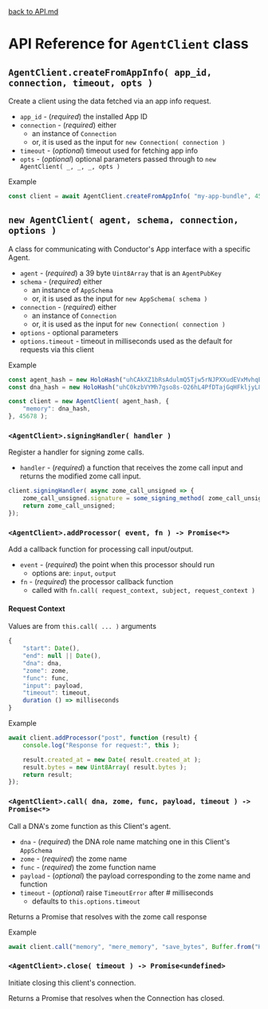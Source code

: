 [back to API.md](./API.md)


# API Reference for `AgentClient` class

## `AgentClient.createFromAppInfo( app_id, connection, timeout, opts )`
Create a client using the data fetched via an app info request.

- `app_id` - (*required*) the installed App ID
- `connection` - (*required*) either
  - an instance of `Connection`
  - or, it is used as the input for `new Connection( connection )`
- `timeout` - (*optional*) timeout used for fetching app info
- `opts` - (*optional*) optional parameters passed through to `new AgentClient( _, _, _, opts )`

Example
```javascript
const client = await AgentClient.createFromAppInfo( "my-app-bundle", 45678 );
```


## `new AgentClient( agent, schema, connection, options )`
A class for communicating with Conductor's App interface with a specific Agent.

- `agent` - (*required*) a 39 byte `Uint8Array` that is an `AgentPubKey`
- `schema` - (*required*) either
  - an instance of `AppSchema`
  - or, it is used as the input for `new AppSchema( schema )`
- `connection` - (*required*) either
  - an instance of `Connection`
  - or, it is used as the input for `new Connection( connection )`
- `options` - optional parameters
- `options.timeout` - timeout in milliseconds used as the default for requests via this client

Example
```javascript
const agent_hash = new HoloHash("uhCAkXZ1bRsAdulmQ5Tjw5rNJPXXudEVxMvhqEMPZtCyyoeyY68rH");
const dna_hash = new HoloHash("uhC0kzbVYMh7gso8s-O26hL4PfDTajGqHFkljyL8mdtokzoL-gRdd");

const client = new AgentClient( agent_hash, {
    "memory": dna_hash,
}, 45678 );
```

### `<AgentClient>.signingHandler( handler )`
Register a handler for signing zome calls.

- `handler` - (*required*) a function that receives the zome call input and returns the modified
  zome call input.

```javascript
client.signingHandler( async zome_call_unsigned => {
    zome_call_unsigned.signature = some_signing_method( zome_call_unsigned );
    return zome_call_unsigned;
});
```

### `<AgentClient>.addProcessor( event, fn ) -> Promise<*>`
Add a callback function for processing call input/output.

- `event` - (*required*) the point when this processor should run
  - options are: `input`, `output`
- `fn` - (*required*) the processor callback function
  - called with `fn.call( request_context, subject, request_context )`


#### Request Context
Values are from `this.call( ... )` arguments
```javascript
{
    "start": Date(),
    "end": null || Date(),
    "dna": dna,
    "zome": zome,
    "func": func,
    "input": payload,
    "timeout": timeout,
    duration () => milliseconds
}
```

Example
```javascript
await client.addProcessor("post", function (result) {
    console.log("Response for request:", this );

    result.created_at = new Date( result.created_at );
    result.bytes = new Uint8Array( result.bytes );
    return result;
});
```


### `<AgentClient>.call( dna, zome, func, payload, timeout ) -> Promise<*>`
Call a DNA's zome function as this Client's agent.

- `dna` - (*required*) the DNA role name matching one in this Client's `AppSchema`
- `zome` - (*required*) the zome name
- `func` - (*required*) the zome function name
- `payload` - (*optional*) the payload corresponding to the zome name and function
- `timeout` - (*optional*) raise `TimeoutError` after # milliseconds
  - defaults to `this.options.timeout`

Returns a Promise that resolves with the zome call response

Example
```javascript
await client.call("memory", "mere_memory", "save_bytes", Buffer.from("Hello World") );
```


### `<AgentClient>.close( timeout ) -> Promise<undefined>`
Initiate closing this client's connection.

Returns a Promise that resolves when the Connection has closed.
